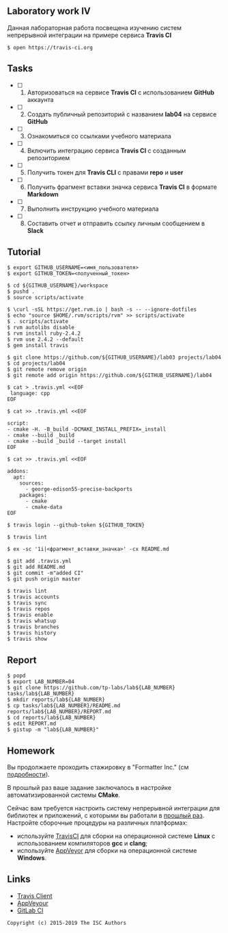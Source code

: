 ## Laboratory work IV

Данная лабораторная работа посвещена изучению систем непрерывной интеграции на примере сервиса **Travis CI**

```ShellSession
$ open https://travis-ci.org
```

## Tasks

- [ ] 1. Авторизоваться на сервисе **Travis CI** с использованием **GitHub** аккаунта
- [ ] 2. Создать публичный репозиторий с названием **lab04** на сервисе **GitHub**
- [ ] 3. Ознакомиться со ссылками учебного материала
- [ ] 4. Включить интеграцию сервиса **Travis CI** с созданным репозиторием
- [ ] 5. Получить токен для **Travis CLI** с правами **repo** и **user**
- [ ] 6. Получить фрагмент вставки значка сервиса **Travis CI** в формате **Markdown**
- [ ] 7. Выполнить инструкцию учебного материала
- [ ] 8. Составить отчет и отправить ссылку личным сообщением в **Slack**

## Tutorial

```ShellSession
$ export GITHUB_USERNAME=<имя_пользователя>
$ export GITHUB_TOKEN=<полученный_токен>
```

```ShellSession
$ cd ${GITHUB_USERNAME}/workspace
$ pushd .
$ source scripts/activate
```

```ShellSession
$ \curl -sSL https://get.rvm.io | bash -s -- --ignore-dotfiles
$ echo "source $HOME/.rvm/scripts/rvm" >> scripts/activate
$ . scripts/activate
$ rvm autolibs disable
$ rvm install ruby-2.4.2
$ rvm use 2.4.2 --default
$ gem install travis
```

```ShellSession
$ git clone https://github.com/${GITHUB_USERNAME}/lab03 projects/lab04
$ cd projects/lab04
$ git remote remove origin
$ git remote add origin https://github.com/${GITHUB_USERNAME}/lab04
```

```ShellSession
$ cat > .travis.yml <<EOF
 language: cpp
EOF
```

```ShellSession
$ cat >> .travis.yml <<EOF

script:
- cmake -H. -B_build -DCMAKE_INSTALL_PREFIX=_install
- cmake --build _build
- cmake --build _build --target install
EOF
```

```ShellSession
$ cat >> .travis.yml <<EOF

addons:
  apt:
    sources:
      - george-edison55-precise-backports
    packages:
      - cmake
      - cmake-data
EOF
```

```ShellSession
$ travis login --github-token ${GITHUB_TOKEN}
```

```ShellSession
$ travis lint
```

```ShellSession
$ ex -sc '1i|<фрагмент_вставки_значка>' -cx README.md
```

```ShellSession
$ git add .travis.yml
$ git add README.md
$ git commit -m"added CI"
$ git push origin master
```

```ShellSession
$ travis lint
$ travis accounts
$ travis sync
$ travis repos
$ travis enable
$ travis whatsup
$ travis branches
$ travis history
$ travis show
```

## Report

```ShellSession
$ popd
$ export LAB_NUMBER=04
$ git clone https://github.com/tp-labs/lab${LAB_NUMBER} tasks/lab${LAB_NUMBER}
$ mkdir reports/lab${LAB_NUMBER}
$ cp tasks/lab${LAB_NUMBER}/README.md reports/lab${LAB_NUMBER}/REPORT.md
$ cd reports/lab${LAB_NUMBER}
$ edit REPORT.md
$ gistup -m "lab${LAB_NUMBER}"
```

## Homework

Вы продолжаете проходить стажировку в "Formatter Inc." (см [подробности](https://github.com/tp-labs/lab04#Homework)).

В прошлый раз ваше задание заключалось в настройке автоматизированной системы **CMake**.

Сейчас вам требуется настроить систему непрерывной интеграции для библиотек и приложений, с которыми вы работали в [прошлый раз](https://github.com/tp-labs/lab04#Homework). Настройте сборочные процедуры на различных платформах:
* используйте [TravisCI](https://travis-ci.com/) для сборки на операционной системе **Linux** с использованием компиляторов **gcc** и **clang**;
* используйте [AppVeyor](https://www.appveyor.com/) для сборки на операционной системе **Windows**.

## Links

- [Travis Client](https://github.com/travis-ci/travis.rb)
- [AppVeyour](https://www.appveyor.com/)
- [GitLab CI](https://about.gitlab.com/gitlab-ci/)

```
Copyright (c) 2015-2019 The ISC Authors
```
